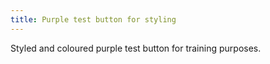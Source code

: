 ```yaml
---
title: Purple test button for styling
---
```


Styled and coloured purple test button for training purposes.